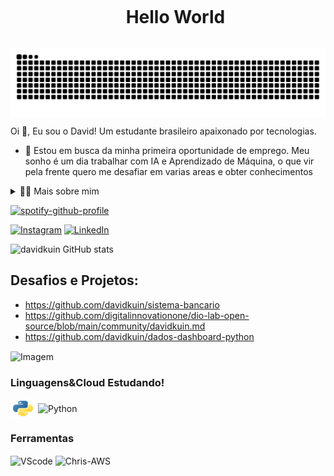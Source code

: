 <div id="user-content-toc">
  <ul align="center">
    <summary><h1 style="display: inline-block">Hello World</h1></summary>
</div>

<picture align="center">
  <source media="(prefers-color-scheme: dark)" srcset="https://raw.githubusercontent.com/davidkuin/davidkuin/output/github-contribution-grid-snake-dark.svg">
  <img align="center" alt="github contribution grid snake animation" src="https://raw.githubusercontent.com/davidkuin/davidkuin/output/github-contribution-grid-snake.svg">
</picture>
</div>


<!-- Presentation -->
<p>
  Oi 👋, Eu sou o David! Um estudante brasileiro apaixonado por tecnologias.

  - 🔭 Estou em busca da minha primeira oportunidade de emprego. Meu sonho é um dia trabalhar com IA e Aprendizado de Máquina, o que vir pela frente quero me desafiar em varias areas e obter conhecimentos
</p>

<!-- Dropdown -->
<details>
  <summary>👨‍💻 Mais sobre mim</summary>

  - 💬 Me chamo David Quintino Gomes, tenho 34 anos e sou natural de Cubatao-SP. Atualmente, estou cursando Análise e Desenvolvimento de Sistemas na Universidade Católica de Santos. Sou apaixonado por tecnlogias, objetivo é estar sempre aprendendo e com isso fazer minha transição de carreira profissonal.

  - ⚡ Gosto de ler, seja um bom livro, assistir filmes e jogar! Acredito que nossos interesses pessoais contribuem para uma percepção mais refinada das coisas e para a resolução de problemas. 
</details>

[![spotify-github-profile](https://spotify-github-profile.kittinanx.com/api/view?uid=davidex33&cover_image=true&theme=natemoo-re&show_offline=false&background_color=121212&interchange=false&bar_color=53b14f&bar_color_cover=false)](https://github.com/kittinan/spotify-github-profile)

<!-- Links -->

[![Instagram](https://img.shields.io/badge/Instagram-E4405F?style=for-the-badge&logo=instagram&logoColor=white)](https://www.instagram.com/david.kuinchino/)
[![LinkedIn](https://img.shields.io/badge/LinkedIn-0077B5?style=for-the-badge&logo=linkedin&logoColor=white)](https://www.linkedin.com/in/david-kuinchino-446a9729b/)


<!-- GithubStats -->
![davidkuin GitHub stats](https://github-readme-stats.vercel.app/api?username=davidkuin&show_icons=true&theme=gotham)

<!-- Portfolio -->
## Desafios e Projetos:

- https://github.com/davidkuin/sistema-bancario
- https://github.com/digitalinnovationone/dio-lab-open-source/blob/main/community/davidkuin.md
- https://github.com/davidkuin/dados-dashboard-python
<!-- GIF -->
<p align="left">
  <img align="center" src="https://media0.giphy.com/media/v1.Y2lkPTc5MGI3NjExaDdvOTNsYWJ2bXdkdnVwejd1emZxeWdtNXg1bHY1dW42NHJiNHM1dCZlcD12MV9pbnRlcm5hbF9naWZfYnlfaWQmY3Q9Zw/KWscyl3Uo9eCGRdWvN/giphy.gif" alt="Imagem">
</p>

<!-- Skills: Programming Languages -->
  <div style="flex-basis: 48%;">
    <h3>Linguagens&Cloud Estudando!</h3>
    <img align="center" alt="Python" height="30" width="40" src="https://raw.githubusercontent.com/devicons/devicon/master/icons/python/python-original.svg">
    <img align="center" alt="Python" height="80" width="80" src="https://cdn.jsdelivr.net/gh/devicons/devicon@latest/icons/azure/azure-original-wordmark.svg">
    
  </div>
    <div style="flex-basis: 48%;">
    <h3>Ferramentas</h3>
    <img align="center" alt="VScode" height="30" width="40" src="https://cdn.jsdelivr.net/gh/devicons/devicon/icons/vscode/vscode-original.svg">
    <img align="center" alt="Chris-AWS" height="30" width="40" src="https://cdn.jsdelivr.net/gh/devicons/devicon/icons/git/git-original.svg">
    
  </div>
  
 
